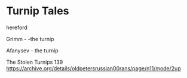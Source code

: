 # Turnip Tales

hereford

Grimm - -the turnip

Afanysev - the turnip

The Stolen Turnips 139 https://archive.org/details/oldpetersrussian00rans/page/n11/mode/2up